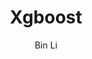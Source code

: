 ---
layout: post
title: Xgboost
subtitle:
author: Bin Li
tags: [Machine Learning]
image: 
comments: true
published: false
---